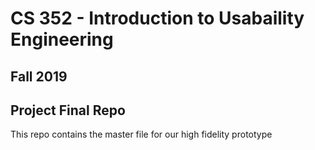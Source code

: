 # CS 352 - Introduction to Usabaility Engineering
## Fall 2019 
## Project Final Repo

This repo contains the master file for our high fidelity prototype
